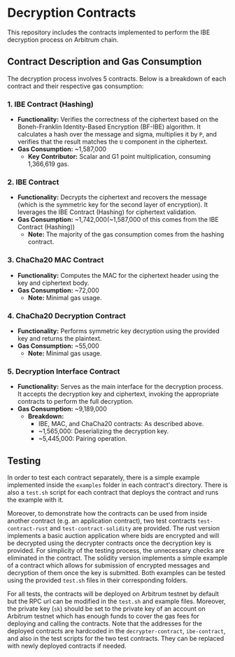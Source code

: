 # Decryption Contracts
This repository includes the contracts implemented to perform the IBE decryption process on Arbitrum chain. 

## Contract Description and Gas Consumption

The decryption process involves 5 contracts. Below is a breakdown of each contract and their respective gas consumption:

### 1. **IBE Contract (Hashing)**
- **Functionality:** Verifies the correctness of the ciphertext based on the Boneh-Franklin Identity-Based Encryption (BF-IBE) algorithm. It calculates a hash over the message and sigma, multiplies it by `P`, and verifies that the result matches the `U` component in the ciphertext.
- **Gas Consumption:** ~1,587,000
  - **Key Contributor:** Scalar and G1 point multiplication, consuming 1,366,619 gas.

### 2. **IBE Contract**
- **Functionality:** Decrypts the ciphertext and recovers the message (which is the symmetric key for the second layer of encryption). It leverages the IBE Contract (Hashing) for ciphertext validation.
- **Gas Consumption:** ~1,742,000(~1,587,000 of this comes from the IBE Contract (Hashing))
  - **Note:** The majority of the gas consumption comes from the hashing contract.

### 3. **ChaCha20 MAC Contract**
- **Functionality:** Computes the MAC for the ciphertext header using the key and ciphertext body.
- **Gas Consumption:** ~72,000
  - **Note:** Minimal gas usage.

### 4. **ChaCha20 Decryption Contract**
- **Functionality:** Performs symmetric key decryption using the provided key and returns the plaintext.
- **Gas Consumption:** ~55,000
  - **Note:** Minimal gas usage.

### 5. **Decryption Interface Contract**
- **Functionality:** Serves as the main interface for the decryption process. It accepts the decryption key and ciphertext, invoking the appropriate contracts to perform the full decryption.
- **Gas Consumption:** ~9,189,000
  - **Breakdown:**
    - IBE, MAC, and ChaCha20 contracts: As described above.
    - ~1,565,000: Deserializing the decryption key.
    - ~5,445,000: Pairing operation.




## Testing
In order to test each contract separately, there is a simple example implemented inside the `examples` folder in each contract's directory. There is also a `test.sh` script for each contract that deploys the contract and runs the example with it. 

Moreover, to demonstrate how the contracts can be used from inside another contract (e.g. an application contract), two test contracts `test-contract-rust` and `test-contract-solidity` are provided. The rust version implements a basic auction application where bids are encrypted and will be decrypted using the decrypter contracts once the decryption key is provided. For simplicity of the testing process, the unnecessary checks are eliminated in the contract. 
The solidity version implements a simple example of a contract which allows for submission of encrypted messages and decryption of them once the key is submitted.
Both examples can be tested using the provided `test.sh` files in their corresponding folders.

For all tests, the contracts will be deployed on Arbitrum testnet by default but the RPC url can be modified in the `test.sh` and example files. Moreover, the private key (`sk`) should be set to the private key of an account on Arbitrum testnet which has enough funds to cover the gas fees for deploying and calling the contracts.
Note that the addresses for the deployed contracts are hardcoded in the `decrypter-contract`, `ibe-contract`, and also in the test scripts for the two test contracts. They can be replaced with newly deployed contracts if needed.
